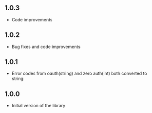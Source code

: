 ## 1.0.3

* Code improvements

## 1.0.2

* Bug fixes and code improvements

## 1.0.1

* Error codes from oauth(string) and zero auth(int) both converted to string

## 1.0.0

* Initial version of the library